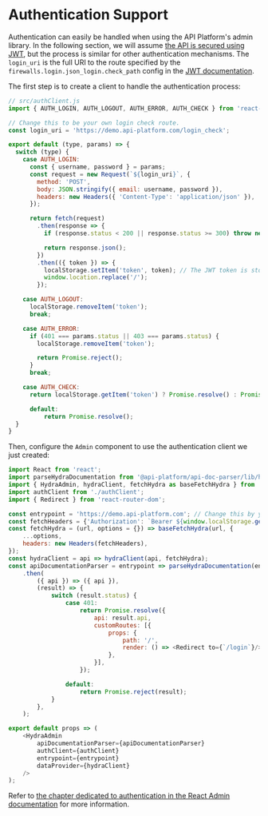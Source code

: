 # Authentication Support

Authentication can easily be handled when using the API Platform's admin library.
In the following section, we will assume [the API is secured using JWT](https://api-platform.com/docs/core/jwt), but the
process is similar for other authentication mechanisms. The `login_uri` is the full URI to the route specified by the `firewalls.login.json_login.check_path` config in the [JWT documentation](https://api-platform.com/docs/core/jwt).

The first step is to create a client to handle the authentication process:

```javascript
// src/authClient.js
import { AUTH_LOGIN, AUTH_LOGOUT, AUTH_ERROR, AUTH_CHECK } from 'react-admin';

// Change this to be your own login check route.
const login_uri = 'https://demo.api-platform.com/login_check';

export default (type, params) => {
  switch (type) {
    case AUTH_LOGIN:
      const { username, password } = params;
      const request = new Request(`${login_uri}`, {
        method: 'POST',
        body: JSON.stringify({ email: username, password }),
        headers: new Headers({ 'Content-Type': 'application/json' }),
      });

      return fetch(request)
        .then(response => {
          if (response.status < 200 || response.status >= 300) throw new Error(response.statusText);

          return response.json();
        })
        .then(({ token }) => {
          localStorage.setItem('token', token); // The JWT token is stored in the browser's local storage
          window.location.replace('/');
        });

    case AUTH_LOGOUT:
      localStorage.removeItem('token');
      break;

    case AUTH_ERROR:
      if (401 === params.status || 403 === params.status) {
        localStorage.removeItem('token');

        return Promise.reject();
      }
      break;

    case AUTH_CHECK:
      return localStorage.getItem('token') ? Promise.resolve() : Promise.reject();

      default:
          return Promise.resolve();
  }
}
```

Then, configure the `Admin` component to use the authentication client we just created:

```javascript
import React from 'react';
import parseHydraDocumentation from '@api-platform/api-doc-parser/lib/hydra/parseHydraDocumentation';
import { HydraAdmin, hydraClient, fetchHydra as baseFetchHydra } from '@api-platform/admin';
import authClient from './authClient';
import { Redirect } from 'react-router-dom';

const entrypoint = 'https://demo.api-platform.com'; // Change this by your own entrypoint
const fetchHeaders = {'Authorization': `Bearer ${window.localStorage.getItem('token')}`};
const fetchHydra = (url, options = {}) => baseFetchHydra(url, {
    ...options,
    headers: new Headers(fetchHeaders),
});
const hydraClient = api => hydraClient(api, fetchHydra);
const apiDocumentationParser = entrypoint => parseHydraDocumentation(entrypoint, { headers: new Headers(fetchHeaders) })
    .then(
        ({ api }) => ({ api }),
        (result) => {
            switch (result.status) {
                case 401:
                    return Promise.resolve({
                        api: result.api,
                        customRoutes: [{
                            props: {
                                path: '/',
                                render: () => <Redirect to={`/login`}/>,
                            },
                        }],
                    });

                default:
                    return Promise.reject(result);
            }
        },
    );

export default props => (
    <HydraAdmin
        apiDocumentationParser={apiDocumentationParser}
        authClient={authClient}
        entrypoint={entrypoint}
        dataProvider={hydraClient}
    />
);
```

Refer to [the chapter dedicated to authentication in the React Admin documentation](https://marmelab.com/react-admin/Authentication.html)
for more information.
